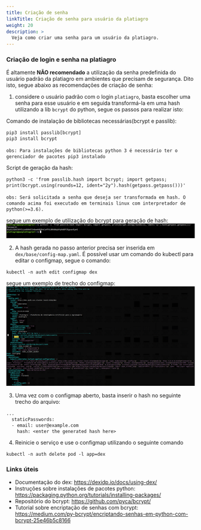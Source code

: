 ```yaml
---
title: Criação de senha
linkTitle: Criação de senha para usuário da platiagro
weight: 20
description: >
  Veja como criar uma senha para um usuário da platiagro.
---
```


### Criação de login e senha na platiagro

É altamente __NÃO recomendado__ a utilização da senha predefinida do usuário padrão da platiagro em ambientes que precisam de segurança. Dito isto, segue abaixo as recomendações de criação de senha: 

1. considere o usuário padrão com o login `platiagro`, basta escolher uma senha para esse usuário e em seguida transformá-la em uma hash utilizando a lib `bcrypt` do python, segue os passos para realizar isto: 

Comando de instalação de bibliotecas necessárias(bcrypt e passlib):
```
pip3 install passlib[bcrypt]
pip3 install bcrypt

obs: Para instalações de bibliotecas python 3 é necessário ter o gerenciador de pacotes pip3 instalado 

```
Script de geração da hash: 
```
python3 -c 'from passlib.hash import bcrypt; import getpass; print(bcrypt.using(rounds=12, ident="2y").hash(getpass.getpass()))'

obs: Será solicitada a senha que deseja ser transformada em hash. O comando acima foi executado em terminais linux com interpretador de python(>=3.6).

```
segue um exemplo de utilização do bcrypt para geração de hash: ![Hash generation file](/images/hash_generation.png)

2. A hash gerada no passo anterior precisa ser inserida em `dex/base/config-map.yaml`. É possível usar um comando do kubectl para editar o configmap, segue o comando: 

```
kubectl -n auth edit configmap dex

```
segue um exemplo de trecho do configmap: ![Config map file](/images/configmap.png)

3. Uma vez com o configmap aberto, basta inserir o hash no seguinte trecho do arquivo:

```
...
  staticPasswords:
  - email: user@example.com
    hash: <enter the generated hash here>

```  


4. Reinicie o serviço e use o configmap utilizando o seguinte comando
  
```
kubectl -n auth delete pod -l app=dex

``` 
### Links úteis
- Documentação do dex: https://dexidp.io/docs/using-dex/
- Instruções sobre instalações de pacotes python: https://packaging.python.org/tutorials/installing-packages/
- Repositório do bcrypt: https://github.com/pyca/bcrypt/ 
- Tutorial sobre encriptação de senhas com bcrypt: https://medium.com/py-bcrypt/encriptando-senhas-em-python-com-bcrypt-25e46b5c8166

